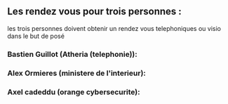 ## Les rendez vous pour trois personnes  :

les trois personnes doivent obtenir un rendez vous telephoniques ou visio dans le but de posé 

### Bastien Guillot (Atheria (telephonie)):










### Alex Ormieres (ministere de l'interieur):





### Axel cadeddu (orange cybersecurite):

